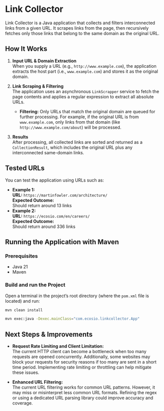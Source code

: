 # Link Collector

Link Collector is a Java application that collects and filters interconnected links from a given URL. It scrapes links from the page, then recursively fetches only those links that belong to the same domain as the original URL.

## How It Works

1. **Input URL & Domain Extraction**  
   When you supply a URL (e.g., `http://www.example.com`), the application extracts the host part (i.e., `www.example.com`) and stores it as the original domain.

2. **Link Scraping & Filtering**  
   The application uses an asynchronous `LinkScrapper` service to fetch the page contents and applies a regular expression to extract all absolute URLs.
    - **Filtering:** Only URLs that match the original domain are queued for further processing. For example, if the original URL is from `www.example.com`, only links from that domain (like `http://www.example.com/about`) will be processed.

4. **Results**  
   After processing, all collected links are sorted and returned as a `CollectionResult`, which includes the original URL plus any interconnected same-domain links.

## Tested URLs

You can test the application using URLs such as:

- **Example 1:**  
  **URL:** `https://martinfowler.com/architecture/`  
  **Expected Outcome:**  
  Should return around 13 links
- **Example 2:**  
  **URL:** `https://ecosio.com/en/careers/`  
  **Expected Outcome:**  
    Should return around 336 links
## Running the Application with Maven

### Prerequisites

- Java 21 
- Maven 

### Build and run the Project

Open a terminal in the project’s root directory (where the `pom.xml` file is located) and run:

```bash
mvn clean install
````
```bash
mvn exec:java -Dexec.mainClass="com.ecosio.linkcollector.App"
````

## Next Steps & Improvements

- **Request Rate Limiting and Client Limitation:**  
  The current HTTP client can become a bottleneck when too many requests are opened concurrently. Additionally, some websites may block your requests for security reasons if too many are sent in a short time period. Implementing rate limiting or throttling can help mitigate these issues.

- **Enhanced URL Filtering:**  
  The current URL filtering works for common URL patterns. However, it may miss or misinterpret less common URL formats. Refining the regex or using a dedicated URL parsing library could improve accuracy and coverage.
